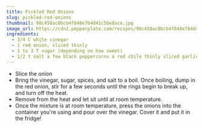 ```yaml
---
title: Pickled Red Onions
slug: pickled-red-onions
thumbnail: 98c458ac8bcb4f848e764d41c5be8ace.jpg
image_url: https://cdn2.pepperplate.com/recipes/98c458ac8bcb4f848e764d41c5be8ace.jpg
ingredients:
  - 3/4 C white vinegar
  - 1 red onion, sliced thinly
  - 1 to 3 T sugar (depending on how sweet)
  - 1/2 t salt a few black peppercorns a red chile thinly sliced garlic, optional
---
```


* Slice the onion
* Bring the vinegar, sugar, spices, and salt to a boil. Once boiling, dump in the red onion, stir for a few seconds until the rings begin to break up, and turn off the heat.
* Remove from the heat and let sit until at room temperature.
* Once the mixture is at room temperature, press the onions into the container you're using and pour over the vinegar. Cover it and put it in the fridge!
